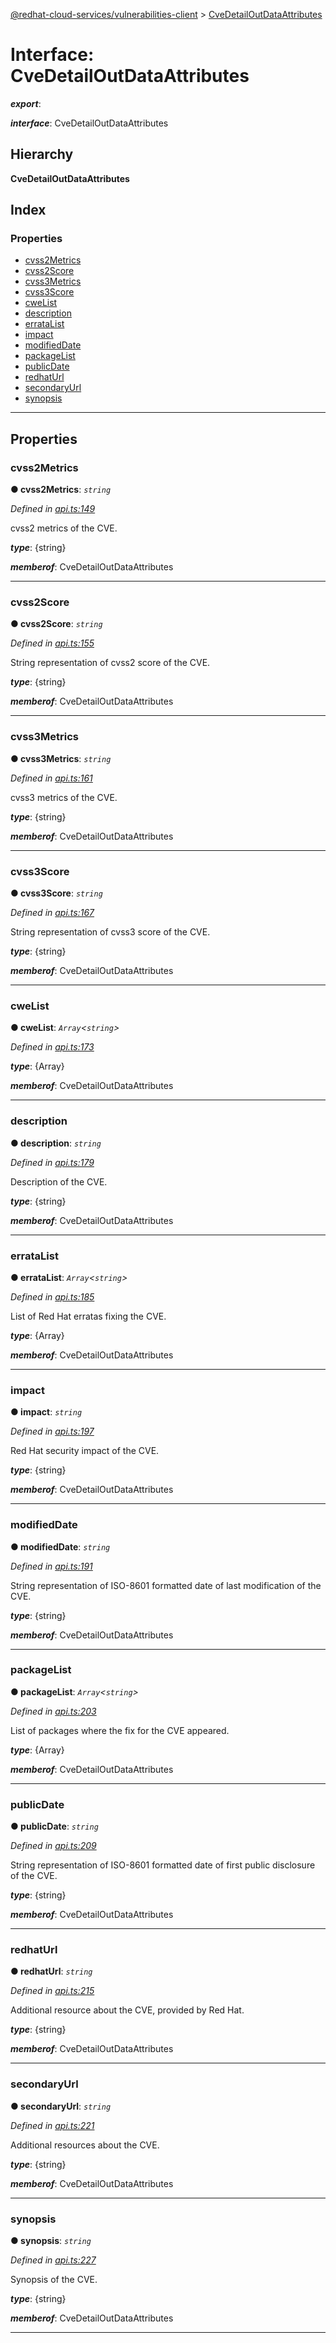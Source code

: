 [@redhat-cloud-services/vulnerabilities-client](../README.md) > [CveDetailOutDataAttributes](../interfaces/cvedetailoutdataattributes.md)

# Interface: CveDetailOutDataAttributes

*__export__*: 

*__interface__*: CveDetailOutDataAttributes

## Hierarchy

**CveDetailOutDataAttributes**

## Index

### Properties

* [cvss2Metrics](cvedetailoutdataattributes.md#cvss2metrics)
* [cvss2Score](cvedetailoutdataattributes.md#cvss2score)
* [cvss3Metrics](cvedetailoutdataattributes.md#cvss3metrics)
* [cvss3Score](cvedetailoutdataattributes.md#cvss3score)
* [cweList](cvedetailoutdataattributes.md#cwelist)
* [description](cvedetailoutdataattributes.md#description)
* [errataList](cvedetailoutdataattributes.md#erratalist)
* [impact](cvedetailoutdataattributes.md#impact)
* [modifiedDate](cvedetailoutdataattributes.md#modifieddate)
* [packageList](cvedetailoutdataattributes.md#packagelist)
* [publicDate](cvedetailoutdataattributes.md#publicdate)
* [redhatUrl](cvedetailoutdataattributes.md#redhaturl)
* [secondaryUrl](cvedetailoutdataattributes.md#secondaryurl)
* [synopsis](cvedetailoutdataattributes.md#synopsis)

---

## Properties

<a id="cvss2metrics"></a>

###  cvss2Metrics

**● cvss2Metrics**: *`string`*

*Defined in [api.ts:149](https://github.com/RedHatInsights/javascript-clients/blob/master/packages/vulnerabilities/git-api/api.ts#L149)*

cvss2 metrics of the CVE.

*__type__*: {string}

*__memberof__*: CveDetailOutDataAttributes

___
<a id="cvss2score"></a>

###  cvss2Score

**● cvss2Score**: *`string`*

*Defined in [api.ts:155](https://github.com/RedHatInsights/javascript-clients/blob/master/packages/vulnerabilities/git-api/api.ts#L155)*

String representation of cvss2 score of the CVE.

*__type__*: {string}

*__memberof__*: CveDetailOutDataAttributes

___
<a id="cvss3metrics"></a>

###  cvss3Metrics

**● cvss3Metrics**: *`string`*

*Defined in [api.ts:161](https://github.com/RedHatInsights/javascript-clients/blob/master/packages/vulnerabilities/git-api/api.ts#L161)*

cvss3 metrics of the CVE.

*__type__*: {string}

*__memberof__*: CveDetailOutDataAttributes

___
<a id="cvss3score"></a>

###  cvss3Score

**● cvss3Score**: *`string`*

*Defined in [api.ts:167](https://github.com/RedHatInsights/javascript-clients/blob/master/packages/vulnerabilities/git-api/api.ts#L167)*

String representation of cvss3 score of the CVE.

*__type__*: {string}

*__memberof__*: CveDetailOutDataAttributes

___
<a id="cwelist"></a>

###  cweList

**● cweList**: *`Array`<`string`>*

*Defined in [api.ts:173](https://github.com/RedHatInsights/javascript-clients/blob/master/packages/vulnerabilities/git-api/api.ts#L173)*

*__type__*: {Array}

*__memberof__*: CveDetailOutDataAttributes

___
<a id="description"></a>

###  description

**● description**: *`string`*

*Defined in [api.ts:179](https://github.com/RedHatInsights/javascript-clients/blob/master/packages/vulnerabilities/git-api/api.ts#L179)*

Description of the CVE.

*__type__*: {string}

*__memberof__*: CveDetailOutDataAttributes

___
<a id="erratalist"></a>

###  errataList

**● errataList**: *`Array`<`string`>*

*Defined in [api.ts:185](https://github.com/RedHatInsights/javascript-clients/blob/master/packages/vulnerabilities/git-api/api.ts#L185)*

List of Red Hat erratas fixing the CVE.

*__type__*: {Array}

*__memberof__*: CveDetailOutDataAttributes

___
<a id="impact"></a>

###  impact

**● impact**: *`string`*

*Defined in [api.ts:197](https://github.com/RedHatInsights/javascript-clients/blob/master/packages/vulnerabilities/git-api/api.ts#L197)*

Red Hat security impact of the CVE.

*__type__*: {string}

*__memberof__*: CveDetailOutDataAttributes

___
<a id="modifieddate"></a>

###  modifiedDate

**● modifiedDate**: *`string`*

*Defined in [api.ts:191](https://github.com/RedHatInsights/javascript-clients/blob/master/packages/vulnerabilities/git-api/api.ts#L191)*

String representation of ISO-8601 formatted date of last modification of the CVE.

*__type__*: {string}

*__memberof__*: CveDetailOutDataAttributes

___
<a id="packagelist"></a>

###  packageList

**● packageList**: *`Array`<`string`>*

*Defined in [api.ts:203](https://github.com/RedHatInsights/javascript-clients/blob/master/packages/vulnerabilities/git-api/api.ts#L203)*

List of packages where the fix for the CVE appeared.

*__type__*: {Array}

*__memberof__*: CveDetailOutDataAttributes

___
<a id="publicdate"></a>

###  publicDate

**● publicDate**: *`string`*

*Defined in [api.ts:209](https://github.com/RedHatInsights/javascript-clients/blob/master/packages/vulnerabilities/git-api/api.ts#L209)*

String representation of ISO-8601 formatted date of first public disclosure of the CVE.

*__type__*: {string}

*__memberof__*: CveDetailOutDataAttributes

___
<a id="redhaturl"></a>

###  redhatUrl

**● redhatUrl**: *`string`*

*Defined in [api.ts:215](https://github.com/RedHatInsights/javascript-clients/blob/master/packages/vulnerabilities/git-api/api.ts#L215)*

Additional resource about the CVE, provided by Red Hat.

*__type__*: {string}

*__memberof__*: CveDetailOutDataAttributes

___
<a id="secondaryurl"></a>

###  secondaryUrl

**● secondaryUrl**: *`string`*

*Defined in [api.ts:221](https://github.com/RedHatInsights/javascript-clients/blob/master/packages/vulnerabilities/git-api/api.ts#L221)*

Additional resources about the CVE.

*__type__*: {string}

*__memberof__*: CveDetailOutDataAttributes

___
<a id="synopsis"></a>

###  synopsis

**● synopsis**: *`string`*

*Defined in [api.ts:227](https://github.com/RedHatInsights/javascript-clients/blob/master/packages/vulnerabilities/git-api/api.ts#L227)*

Synopsis of the CVE.

*__type__*: {string}

*__memberof__*: CveDetailOutDataAttributes

___

